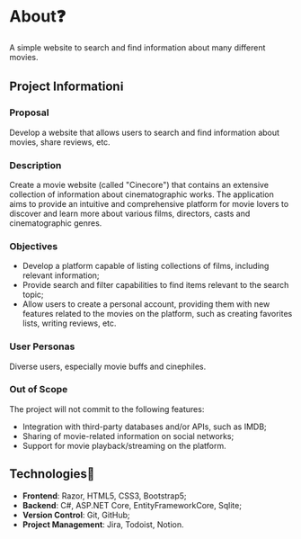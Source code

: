 # About❓
A simple website to search and find information about many different movies.


## Project Informationℹ️
### Proposal
Develop a website that allows users to search and find information about movies, share reviews, etc.


### Description
Create a movie website (called "Cinecore") that contains an extensive collection of information about cinematographic works. The application aims to provide an intuitive and comprehensive platform for movie lovers to discover and learn more about various films, directors, casts and cinematographic genres.


### Objectives
- Develop a platform capable of listing collections of films, including relevant information;
- Provide search and filter capabilities to find items relevant to the search topic;
- Allow users to create a personal account, providing them with new features related to the movies on the platform, such as creating favorites lists, writing reviews, etc.


### User Personas
Diverse users, especially movie buffs and cinephiles.


### Out of Scope
The project will not commit to the following features:
- Integration with third-party databases and/or APIs, such as IMDB;
- Sharing of movie-related information on social networks;
- Support for movie playback/streaming on the platform.


## Technologies🧰
- **Frontend**: Razor, HTML5, CSS3, Bootstrap5;
- **Backend**: C#, ASP.NET Core, EntityFrameworkCore, Sqlite;
- **Version Control**: Git, GitHub;
- **Project Management**: Jira, Todoist, Notion.

